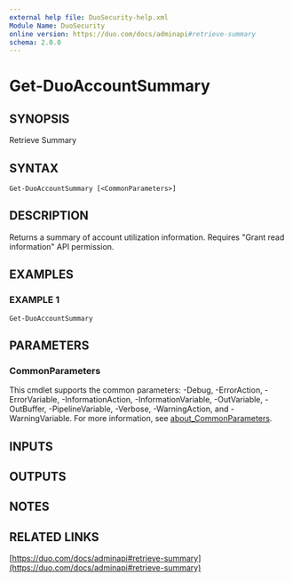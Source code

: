```yaml
---
external help file: DuoSecurity-help.xml
Module Name: DuoSecurity
online version: https://duo.com/docs/adminapi#retrieve-summary
schema: 2.0.0
---
```


# Get-DuoAccountSummary

## SYNOPSIS
Retrieve Summary

## SYNTAX

```
Get-DuoAccountSummary [<CommonParameters>]
```

## DESCRIPTION
Returns a summary of account utilization information.
Requires "Grant read information" API permission.

## EXAMPLES

### EXAMPLE 1
```
Get-DuoAccountSummary
```

## PARAMETERS

### CommonParameters
This cmdlet supports the common parameters: -Debug, -ErrorAction, -ErrorVariable, -InformationAction, -InformationVariable, -OutVariable, -OutBuffer, -PipelineVariable, -Verbose, -WarningAction, and -WarningVariable. For more information, see [about_CommonParameters](http://go.microsoft.com/fwlink/?LinkID=113216).

## INPUTS

## OUTPUTS

## NOTES

## RELATED LINKS

[https://duo.com/docs/adminapi#retrieve-summary](https://duo.com/docs/adminapi#retrieve-summary)


